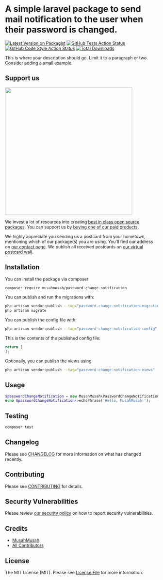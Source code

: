 # A simple laravel package to send mail notification to the user when their password is changed.

[![Latest Version on Packagist](https://img.shields.io/packagist/v/musahmusah/password-change-notification.svg?style=flat-square)](https://packagist.org/packages/musahmusah/password-change-notification)
[![GitHub Tests Action Status](https://img.shields.io/github/workflow/status/musahmusah/password-change-notification/run-tests?label=tests)](https://github.com/musahmusah/password-change-notification/actions?query=workflow%3Arun-tests+branch%3Amain)
[![GitHub Code Style Action Status](https://img.shields.io/github/workflow/status/musahmusah/password-change-notification/Fix%20PHP%20code%20style%20issues?label=code%20style)](https://github.com/musahmusah/password-change-notification/actions?query=workflow%3A"Fix+PHP+code+style+issues"+branch%3Amain)
[![Total Downloads](https://img.shields.io/packagist/dt/musahmusah/password-change-notification.svg?style=flat-square)](https://packagist.org/packages/musahmusah/password-change-notification)

This is where your description should go. Limit it to a paragraph or two. Consider adding a small example.

## Support us

[<img src="https://github-ads.s3.eu-central-1.amazonaws.com/password-change-notification.jpg?t=1" width="419px" />](https://spatie.be/github-ad-click/password-change-notification)

We invest a lot of resources into creating [best in class open source packages](https://spatie.be/open-source). You can support us by [buying one of our paid products](https://spatie.be/open-source/support-us).

We highly appreciate you sending us a postcard from your hometown, mentioning which of our package(s) you are using. You'll find our address on [our contact page](https://spatie.be/about-us). We publish all received postcards on [our virtual postcard wall](https://spatie.be/open-source/postcards).

## Installation

You can install the package via composer:

```bash
composer require musahmusah/password-change-notification
```

You can publish and run the migrations with:

```bash
php artisan vendor:publish --tag="password-change-notification-migrations"
php artisan migrate
```

You can publish the config file with:

```bash
php artisan vendor:publish --tag="password-change-notification-config"
```

This is the contents of the published config file:

```php
return [
];
```

Optionally, you can publish the views using

```bash
php artisan vendor:publish --tag="password-change-notification-views"
```

## Usage

```php
$passwordChangeNotification = new MusahMusah\PasswordChangeNotification();
echo $passwordChangeNotification->echoPhrase('Hello, MusahMusah!');
```

## Testing

```bash
composer test
```

## Changelog

Please see [CHANGELOG](CHANGELOG.md) for more information on what has changed recently.

## Contributing

Please see [CONTRIBUTING](CONTRIBUTING.md) for details.

## Security Vulnerabilities

Please review [our security policy](../../security/policy) on how to report security vulnerabilities.

## Credits

- [MusahMusah](https://github.com/MusahMusah)
- [All Contributors](../../contributors)

## License

The MIT License (MIT). Please see [License File](LICENSE.md) for more information.
